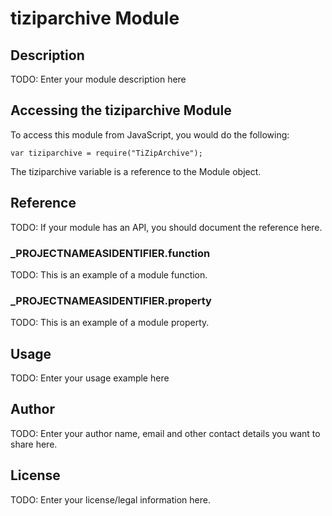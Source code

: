 # tiziparchive Module

## Description

TODO: Enter your module description here

## Accessing the tiziparchive Module

To access this module from JavaScript, you would do the following:

	var tiziparchive = require("TiZipArchive");

The tiziparchive variable is a reference to the Module object.	

## Reference

TODO: If your module has an API, you should document
the reference here.

### ___PROJECTNAMEASIDENTIFIER__.function

TODO: This is an example of a module function.

### ___PROJECTNAMEASIDENTIFIER__.property

TODO: This is an example of a module property.

## Usage

TODO: Enter your usage example here

## Author

TODO: Enter your author name, email and other contact
details you want to share here. 

## License

TODO: Enter your license/legal information here.
